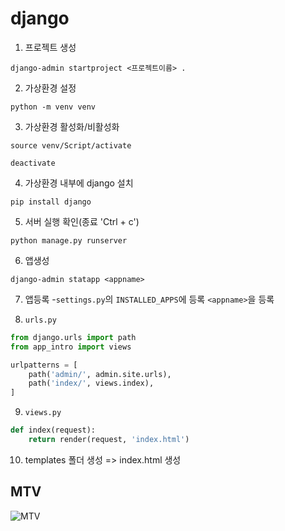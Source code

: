# django

1. 프로젝트 생성 

```
django-admin startproject <프로젝트이름> .
```

2. 가상환경 설정 

```
python -m venv venv
```


3. 가상환경 활성화/비활성화
```
source venv/Script/activate

deactivate
```
4. 가상환경 내부에 django 설치
```
pip install django
```

5. 서버 실행 확인(종료 'Ctrl + c')
```
python manage.py runserver
```

6. 앱생성
```
django-admin statapp <appname>
```

7. 앱등록
-`settings.py`의 `INSTALLED_APPS`에 등록
`<appname>`을 등록

8. `urls.py`
```python
from django.urls import path
from app_intro import views

urlpatterns = [
    path('admin/', admin.site.urls),
    path('index/', views.index),
]
```

9. `views.py`
```python
def index(request):
    return render(request, 'index.html')
```

10. templates 폴더 생성 => index.html 생성 

## MTV
![MTV](./assets/MTV.PNG)
